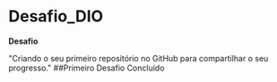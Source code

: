 # Desafio_DIO
**Desafio**

"Criando o seu primeiro repositório no GitHub para compartilhar o seu progresso."
##Primeiro Desafio Concluído 
